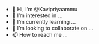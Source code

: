 - 👋 Hi, I’m @Kavipriyaammu
- 👀 I’m interested in ...
- 🌱 I’m currently learning ...
- 💞️ I’m looking to collaborate on ...
- 📫 How to reach me ...

<!---
Kavipriyaammu/Kavipriyaammu is a ✨ special ✨ repository because its `README.md` (this file) appears on your GitHub profile.
You can click the Preview link to take a look at your changes.
--->
